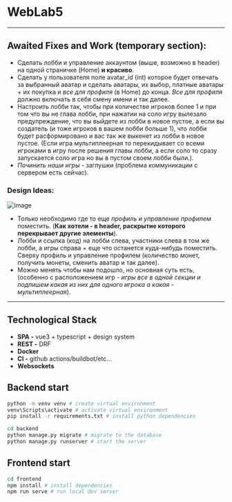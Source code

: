 # WebLab5

---

## Awaited Fixes and Work (temporary section):
- Сделать лобби и управление аккаунтом (выше, возможно в header) на одной страничке (Home) **и красиво**.
- Сделать у пользователя поле avatar_id (int) которое будет отвечать за выбранный аватар и сделать аватары, их выбор, платные аватары + их покупка и _все для профиля_ (в Home) до конца. _Все для профиля_ должно включать в себя смену имени и так далее.
- Настроить лобби так, чтобы при количестве игроков более 1 и при том что вы не глава лобби, при нажатии на соло игру вылезало предупреждение, что вы выйдете из лобби в новое пустое, а если вы создатель (и тоже игроков в вашем лобби больше 1), что лобби будет расформировано и вас так же выкенет из лобби в новое пустое. (Если игра мультиплеерная то перекидывает со всеми игроками в игру после решения главы лобби, а если соло то сразу запускается соло игра но вы в пустом своем лобби были.).
- _Починить наши игры_ - заглушки (проблема коммуникации с сервером есть сейчас).

### Design Ideas:
![image](https://github.com/user-attachments/assets/f544ee77-85b5-4502-9140-a5c0a65e9196)
- Только необходимо где то еще _профиль и управление профилем_ поместить. (**Как хотели - в header, раскрытие которого перекрывает другие элементы**).
- Лобби и ссылка (код) на лобби слева, участники слева в том же лобби, а игры справа + еще что останется куда-нибудь поместить. Сверху профиль и управление профилем (количество монет, получить монеты, сменить аватар и так далее).
- Можно менять чтобы нам подошло, но основная суть есть, (особенно с расположением игр - _игры все в одной секции и подпишем какая из них для одного игрока а какая - мультиплеерная_).

---

## Technological Stack

- **SPA -** vue3 + typescript + design system
- **REST -** DRF
- **Docker**
- **CI -** github actions/buildbot/etc...
- **Websockets**

## Backend start

```bash
python -m venv venv # create virtual environment
venv\Scripts\activate # activate virtual environment
pip install -r requirements.txt # install python dependencies

cd backend
python manage.py migrate # migrate to the database
python manage.py runserver # start the server
```

## Frontend start

```bash
cd frontend
npm install # install dependencies
npm run serve # run local dev server
```
